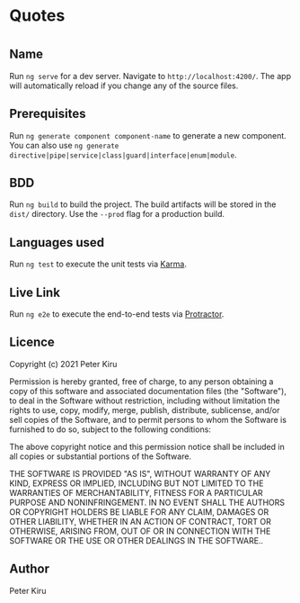 # Quotes

#
## Name

Run `ng serve` for a dev server. Navigate to `http://localhost:4200/`. The app will automatically reload if you change any of the source files.

## Prerequisites

Run `ng generate component component-name` to generate a new component. You can also use `ng generate directive|pipe|service|class|guard|interface|enum|module`.

## BDD

Run `ng build` to build the project. The build artifacts will be stored in the `dist/` directory. Use the `--prod` flag for a production build.

## Languages used

Run `ng test` to execute the unit tests via [Karma](https://karma-runner.github.io).

## Live Link

Run `ng e2e` to execute the end-to-end tests via [Protractor](http://www.protractortest.org/).

## Licence

Copyright (c) 2021 Peter Kiru

Permission is hereby granted, free of charge, to any person obtaining
a copy of this software and associated documentation files (the
"Software"), to deal in the Software without restriction, including
without limitation the rights to use, copy, modify, merge, publish,
distribute, sublicense, and/or sell copies of the Software, and to
permit persons to whom the Software is furnished to do so, subject to
the following conditions:

The above copyright notice and this permission notice shall be
included in all copies or substantial portions of the Software.

THE SOFTWARE IS PROVIDED "AS IS", WITHOUT WARRANTY OF ANY KIND,
EXPRESS OR IMPLIED, INCLUDING BUT NOT LIMITED TO THE WARRANTIES OF
MERCHANTABILITY, FITNESS FOR A PARTICULAR PURPOSE AND
NONINFRINGEMENT. IN NO EVENT SHALL THE AUTHORS OR COPYRIGHT HOLDERS BE
LIABLE FOR ANY CLAIM, DAMAGES OR OTHER LIABILITY, WHETHER IN AN ACTION
OF CONTRACT, TORT OR OTHERWISE, ARISING FROM, OUT OF OR IN CONNECTION
WITH THE SOFTWARE OR THE USE OR OTHER DEALINGS IN THE SOFTWARE..

## Author

Peter Kiru
